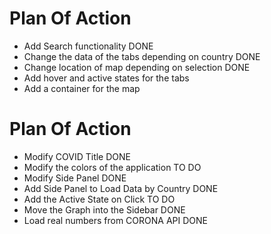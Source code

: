 # Plan Of Action

- Add Search functionality DONE
- Change the data of the tabs depending on country DONE
- Change location of map depending on selection DONE
- Add hover and active states for the tabs
- Add a container for the map

# Plan Of Action

- Modify COVID Title DONE
- Modify the colors of the application TO DO
- Modify Side Panel DONE
- Add Side Panel to Load Data by Country DONE
- Add the Active State on Click TO DO
- Move the Graph into the Sidebar DONE
- Load real numbers from CORONA API DONE

